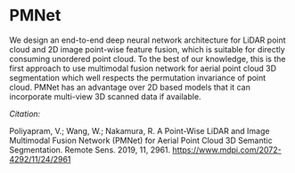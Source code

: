 # PMNet
We design an end-to-end deep neural network architecture for LiDAR point cloud and 2D image point-wise feature fusion, which is suitable for directly consuming unordered point cloud. To the best of our knowledge, this is the first approach to use multimodal fusion network for aerial point cloud 3D segmentation which well respects the permutation invariance of point cloud. PMNet has an advantage over 2D based models that it can incorporate multi-view 3D scanned data if available.

*Citation:*

Poliyapram, V.; Wang, W.; Nakamura, R. A Point-Wise LiDAR and Image Multimodal Fusion Network (PMNet) for Aerial Point Cloud 3D Semantic Segmentation. Remote Sens. 2019, 11, 2961. https://www.mdpi.com/2072-4292/11/24/2961
